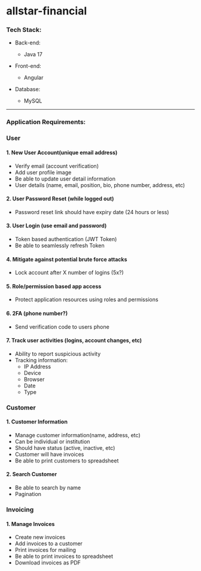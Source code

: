 # allstar-financial

### Tech Stack:
   - Back-end:
     - Java 17
     
   - Front-end:
     - Angular

   - Database:
     - MySQL 
     
---------------------------------------------------------------------------------

### Application Requirements:

### User
#### 1. New User Account(unique email address)
   - Verify email (account verification)
   - Add user profile image
   - Be able to update user detail information
   - User details (name, email, position, bio, phone number, address, etc)
   
#### 2. User Password Reset (while logged out)
   - Password reset link should have expiry date (24 hours or less)

#### 3. User Login (use email and password)
   - Token based authentication (JWT Token)
   - Be able to seamlessly refresh Token

#### 4. Mitigate against potential brute force attacks
   - Lock account after X number of logins (5x?) 

#### 5. Role/permission based app access
   - Protect application resources using roles and permissions

#### 6. 2FA (phone number?)
   - Send verification code to users phone

#### 7. Track user activities (logins, account changes, etc)
   - Ability to report suspicious activity
   - Tracking information:
     - IP Address
     - Device
     - Browser
     - Date
     - Type

### Customer
#### 1. Customer Information
   - Manage customer information(name, address, etc)
   - Can be individual or institution
   - Should have status (active, inactive, etc)
   - Customer will have invoices
   - Be able to print customers to spreadsheet

#### 2. Search Customer
   - Be able to search by name
   - Pagination

### Invoicing
#### 1. Manage Invoices
   - Create new invoices
   - Add invoices to a customer
   - Print invoices for mailing
   - Be able to print invoices to spreadsheet
   - Download invoices as PDF
